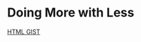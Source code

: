 # Doing More with Less


[HTML GIST](https://gist.github.com/carlyleec/2d3de2a3e4d2b3aed4d871ca9329d564)
